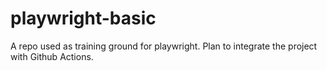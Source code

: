 # playwright-basic

A repo used as training ground for playwright. Plan to integrate the project with Github Actions.

